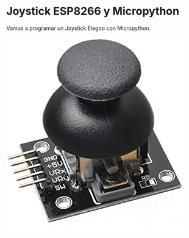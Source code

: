 # Joystick ESP8266 y Micropython 
Vamos a programar un Joystick Elegoo con Micropython.

![](Elegoo-joystick.jpg)
